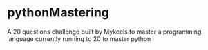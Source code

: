 # pythonMastering

A 20 questions challenge built by Mykeels to master a programming language currently running to 20 to master python
